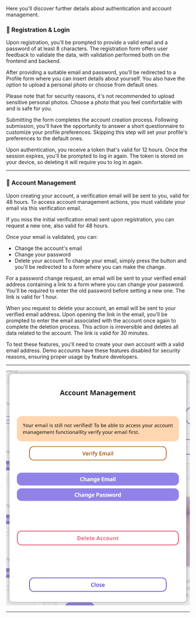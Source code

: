 Here you'll discover further details about authentication and account management.

### 🔑 Registration & Login

Upon registration, you'll be prompted to provide a valid email and a password of at least 8 characters. The registration form offers user feedback to validate the data, with validation performed both on the frontend and backend.

After providing a suitable email and password, you'll be redirected to a Profile form where you can insert details about yourself. You also have the option to upload a personal photo or choose from default ones.

Please note that for security reasons, it's not recommended to upload sensitive personal photos. Choose a photo that you feel comfortable with and is safe for you.

Submitting the form completes the account creation process. Following submission, you'll have the opportunity to answer a short questionnaire to customize your profile preferences. Skipping this step will set your profile's preferences to the default ones.

Upon authentication, you receive a token that's valid for 12 hours. Once the session expires, you'll be prompted to log in again. The token is stored on your device, so deleting it will require you to log in again.

---

### 🔐 Account Management

Upon creating your account, a verification email will be sent to you, valid for 48 hours. To access account management actions, you must validate your email via this verification email.

If you miss the initial verification email sent upon registration, you can request a new one, also valid for 48 hours.

Once your email is validated, you can:

- Change the account's email
- Change your password
- Delete your account
  To change your email, simply press the button and you'll be redirected to a form where you can make the change.

For a password change request, an email will be sent to your verified email address containing a link to a form where you can change your password. You'll be required to enter the old password before setting a new one. The link is valid for 1 hour.

When you request to delete your account, an email will be sent to your verified email address. Upon opening the link in the email, you'll be prompted to enter the email associated with the account once again to complete the deletion process. This action is irreversible and deletes all data related to the account. The link is valid for 30 minutes.

To test these features, you'll need to create your own account with a valid email address. Demo accounts have these features disabled for security reasons, ensuring proper usage by feature developers.

---

![Account Management Modal](../resources/account_management.png)

---
